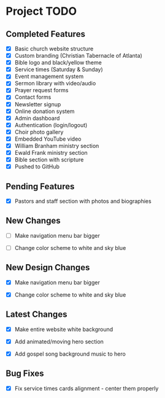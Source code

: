 # Project TODO

## Completed Features
- [x] Basic church website structure
- [x] Custom branding (Christian Tabernacle of Atlanta)
- [x] Bible logo and black/yellow theme
- [x] Service times (Saturday & Sunday)
- [x] Event management system
- [x] Sermon library with video/audio
- [x] Prayer request forms
- [x] Contact forms
- [x] Newsletter signup
- [x] Online donation system
- [x] Admin dashboard
- [x] Authentication (login/logout)
- [x] Choir photo gallery
- [x] Embedded YouTube video
- [x] William Branham ministry section
- [x] Ewald Frank ministry section
- [x] Bible section with scripture
- [x] Pushed to GitHub

## Pending Features
- [x] Pastors and staff section with photos and biographies



## New Changes
- [ ] Make navigation menu bar bigger
- [ ] Change color scheme to white and sky blue



## New Design Changes
- [x] Make navigation menu bar bigger
- [x] Change color scheme to white and sky blue



## Latest Changes
- [x] Make entire website white background
- [x] Add animated/moving hero section
- [x] Add gospel song background music to hero



## Bug Fixes
- [x] Fix service times cards alignment - center them properly


